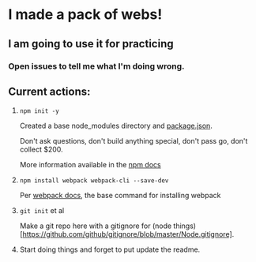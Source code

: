 # I made a pack of webs!

## I am going to use it for practicing

### Open issues to tell me what I'm doing wrong.

## Current actions:
1. `npm init -y`
    
    Created a base node_modules directory and [package.json](https://docs.npmjs.com/files/package.json).
    
    Don't ask questions, don't build anything special, don't pass go, don't collect $200.

    More information available in the [npm docs](https://docs.npmjs.com/cli/init)
2. `npm install webpack webpack-cli --save-dev`

    Per [webpack docs](https://webpack.js.org/guides/getting-started/), the base command for installing webpack

3. `git init` et al

    Make a git repo here with a gitignore for (node things)[https://github.com/github/gitignore/blob/master/Node.gitignore].

4. Start doing things and forget to put update the readme.